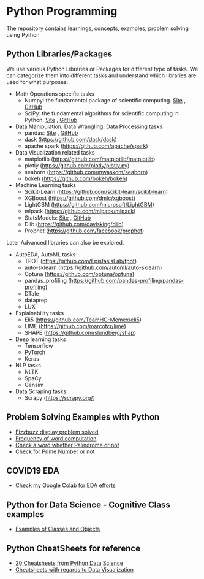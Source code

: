 # Python Programming

The repository contains learnings, concepts, examples, problem solving using Python

## Python Libraries/Packages

We use various Python Libraries or Packages for different type of tasks. We can categorize them into different tasks and understand which libraries are used for what purposes.

- Math Operations specific tasks
   - Numpy: the fundamental package of scientific computing. [Site](https://numpy.org/) , [GitHub](https://github.com/numpy/numpy)
   - SciPy: the fundamental algorithms for scientific computing in Python. [Site](https://scipy.org/) , [GitHub](https://github.com/scipy/scipy)
- Data Manipulation, Data Wrangling, Data Processing tasks
   - pandas: [Site](https://pandas.pydata.org/) , [GitHub](https://github.com/pandas-dev/pandas)
   - dask (https://github.com/dask/dask)
   - apache spark (https://github.com/apache/spark)
- Data Visualization related tasks
   - matplotlib (https://github.com/matplotlib/matplotlib)
   - plotly (https://github.com/plotly/plotly.py)
   - seaborn (https://github.com/mwaskom/seaborn)
   - bokeh (https://github.com/bokeh/bokeh)
- Machine Learning tasks
   - Scikit-Learn (https://github.com/scikit-learn/scikit-learn)
   - XGBoost (https://github.com/dmlc/xgboost)
   - LightGBM (https://github.com/microsoft/LightGBM)
   - mlpack (https://github.com/mlpack/mlpack)
   - StatsModels: [Site](https://www.statsmodels.org/devel/) , [GitHub](https://github.com/statsmodels/statsmodels)
   - Dlib (https://github.com/davisking/dlib)
   - Prophet (https://github.com/facebook/prophet)

Later Advanced libraries can also be explored.

- AutoEDA, AutoML tasks
   - TPOT (https://github.com/EpistasisLab/tpot)
   - auto-sklearn (https://github.com/automl/auto-sklearn)
   - Optuna (https://github.com/optuna/optuna)
   - pandas_profiling (https://github.com/pandas-profiling/pandas-profiling)
   - DTale
   - dataprep
   - LUX
- Explainability tasks
   - Eli5 (https://github.com/TeamHG-Memex/eli5)
   - LIME (https://github.com/marcotcr/lime)
   - SHAPE (https://github.com/slundberg/shap)
- Deep learning tasks
   - Tensorflow
   - PyTorch
   - Keras
- NLP tasks
   - NLTK
   - SpaCy
   - Gensim
- Data Scraping tasks
   - Scrapy (https://scrapy.org/)

## Problem Solving Examples with Python

- [Fizzbuzz display problem solved](https://github.com/akshita001/PythonFocus/blob/main/fizzbuzz.py)
- [Frequency of word computation](https://github.com/akshita001/PythonFocus/blob/main/frequencyWord.py)
- [Check a word whether Palindrome or not](https://github.com/akshita001/PythonFocus/blob/main/isPalindrome.py)
- [Check for Prime Number or not](https://github.com/akshita001/PythonFocus/blob/main/isPrimeNumber.py)

## COVID19 EDA

- [Check my Google Colab for EDA efforts](https://colab.research.google.com/drive/1JUOzddTbJ0PJtNlEzyVZWKcY4Zgwjp8W?pli=1#scrollTo=4m-K9Hno-RbS)

## Python for Data Science - Cognitive Class examples
- [Examples of Classes and Objects](https://github.com/akshita001/PythonFocus/blob/main/Python_ClassesAndObjects.ipynb)


## Python CheatSheets for reference
- [20 Cheatsheets from Python Data Science](https://www.datasciencecentral.com/profiles/blogs/20-cheat-sheets-python-ml-data-science)
- [Cheatsheets with regards to Data Visualization](https://www.datavizualization.datasciencecentral.com/blog/cheat-sheet-data-visualization-in-python)



